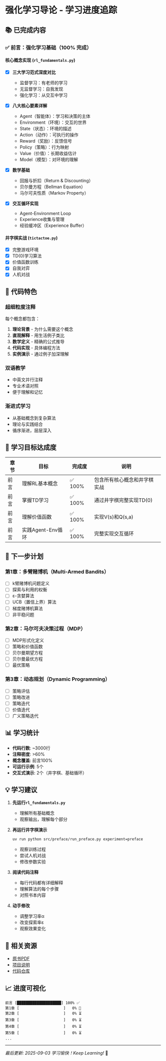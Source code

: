 # 强化学习导论 - 学习进度追踪

## 📚 已完成内容

### ✅ 前言：强化学习基础（100% 完成）

#### 核心概念实现 (`rl_fundamentals.py`)
- [x] **三大学习范式深度对比**
  - 监督学习：有老师的学习
  - 无监督学习：自我发现
  - 强化学习：从交互中学习
  
- [x] **八大核心要素详解**
  - Agent（智能体）：学习和决策的主体
  - Environment（环境）：交互的世界
  - State（状态）：环境的描述
  - Action（动作）：可执行的操作
  - Reward（奖励）：反馈信号
  - Policy（策略）：行为映射
  - Value（价值）：长期收益估计
  - Model（模型）：对环境的理解

- [x] **数学基础**
  - 回报与折扣（Return & Discounting）
  - 贝尔曼方程（Bellman Equation）
  - 马尔可夫性质（Markov Property）
  
- [x] **交互循环实现**
  - Agent-Environment Loop
  - Experience收集与管理
  - 经验缓冲区（Experience Buffer）

#### 井字棋实战 (`tictactoe.py`)
- [x] 完整游戏环境
- [x] TD(0)学习算法
- [x] 价值函数训练
- [x] 自我对弈
- [x] 人机对战

## 📝 代码特色

### 超细粒度注释
每个概念都包含：
1. **理论背景** - 为什么需要这个概念
2. **直观解释** - 用生活例子类比
3. **数学定义** - 精确的公式推导
4. **代码实现** - 具体编程方法
5. **实例演示** - 通过例子加深理解

### 双语教学
- 中英文并行注释
- 专业术语对照
- 便于理解和记忆

### 渐进式学习
- 从基础概念到复杂算法
- 理论与实践结合
- 循序渐进，层层深入

## 🎯 学习目标达成度

| 章节 | 目标 | 完成度 | 说明 |
|------|------|--------|------|
| 前言 | 理解RL基本概念 | ✅ 100% | 包含所有核心概念和井字棋实战 |
| 前言 | 掌握TD学习 | ✅ 100% | 通过井字棋完整实现TD(0) |
| 前言 | 理解价值函数 | ✅ 100% | 实现V(s)和Q(s,a) |
| 前言 | 实践Agent-Env循环 | ✅ 100% | 完整实现交互循环 |

## 🚀 下一步计划

### 第1章：多臂赌博机（Multi-Armed Bandits）
- [ ] k臂赌博机问题定义
- [ ] 探索与利用的权衡
- [ ] ε-贪婪算法
- [ ] UCB（置信上界）算法
- [ ] 梯度赌博机算法
- [ ] 非平稳问题

### 第2章：马尔可夫决策过程（MDP）
- [ ] MDP形式化定义
- [ ] 策略和价值函数
- [ ] 贝尔曼期望方程
- [ ] 贝尔曼最优方程
- [ ] 最优策略

### 第3章：动态规划（Dynamic Programming）
- [ ] 策略评估
- [ ] 策略改进
- [ ] 策略迭代
- [ ] 价值迭代
- [ ] 广义策略迭代

## 📊 学习统计

- **代码行数**: ~3000行
- **注释密度**: >60%
- **概念覆盖**: 前言100%
- **可运行示例**: 5个
- **交互式演示**: 2个（井字棋、基础循环）

## 💡 学习建议

1. **先运行`rl_fundamentals.py`**
   - 理解所有基础概念
   - 观察输出，理解每个部分

2. **再运行井字棋演示**
   ```bash
   uv run python src/preface/run_preface.py experiment=preface
   ```
   - 观察训练过程
   - 尝试人机对战
   - 修改参数实验

3. **阅读代码注释**
   - 每行代码都有详细解释
   - 理解算法的每个步骤
   - 对照书本内容

4. **动手修改**
   - 调整学习率α
   - 改变探索率ε
   - 观察效果变化

## 🔗 相关资源

- [原书PDF](BartoSutton.pdf)
- [项目说明](CLAUDE.md)
- [代码仓库](.)

## 📈 进度可视化

```
前言 [████████████████████] 100% ✅
第1章 [                    ]   0% 🔄
第2章 [                    ]   0% ⏳
第3章 [                    ]   0% ⏳
第4章 [                    ]   0% ⏳
第5章 [                    ]   0% ⏳
...
```

---

*最后更新: 2025-09-03*
*学习愉快！Keep Learning!* 🚀